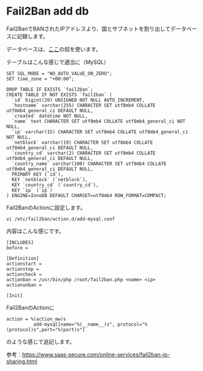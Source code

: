 Fail2Ban add db
========
Fail2BanでBANされたIPアドレスより、国とサブネットを割り出してデータベースに記録します。

データベースは、[ここ](https://github.com/akira345/iplist)の奴を使います。

テーブルはこんな感じで適当に（MySQL）
```
SET SQL_MODE = "NO_AUTO_VALUE_ON_ZERO";
SET time_zone = "+00:00";

DROP TABLE IF EXISTS `fail2ban`;
CREATE TABLE IF NOT EXISTS `fail2ban` (
  `id` bigint(20) UNSIGNED NOT NULL AUTO_INCREMENT,
  `hostname` varchar(255) CHARACTER SET utf8mb4 COLLATE utf8mb4_general_ci DEFAULT NULL,
  `created` datetime NOT NULL,
  `name` text CHARACTER SET utf8mb4 COLLATE utf8mb4_general_ci NOT NULL,
  `ip` varchar(15) CHARACTER SET utf8mb4 COLLATE utf8mb4_general_ci NOT NULL,
  `netblock` varchar(19) CHARACTER SET utf8mb4 COLLATE utf8mb4_general_ci DEFAULT NULL,
  `country_cd` varchar(2) CHARACTER SET utf8mb4 COLLATE utf8mb4_general_ci DEFAULT NULL,
  `country_name` varchar(100) CHARACTER SET utf8mb4 COLLATE utf8mb4_general_ci DEFAULT NULL,
  PRIMARY KEY (`id`),
  KEY `netblock` (`netblock`),
  KEY `country_cd` (`country_cd`),
  KEY `ip` (`ip`)
) ENGINE=InnoDB DEFAULT CHARSET=utf8mb4 ROW_FORMAT=COMPACT;
```
Fail2BanのActionに設定します。
```
vi /etc/fail2ban/action.d/add-mysql.conf
```
内容はこんな感じです。
```
[INCLUDES]
before =

[Definition]
actionstart =
actionstop =
actioncheck =
actionban = /usr/bin/php /root/fail2ban.php <name> <ip>
actionunban =

[Init]
```

Fail2BanのActionに
```
action = %(action_mw)s
          add-mysql[name="%(__name__)s", protocol="%(protocol)s",port="%(port)s"]
```
のような感じで追記します。

参考：https://www.saas-secure.com/online-services/fail2ban-ip-sharing.html
